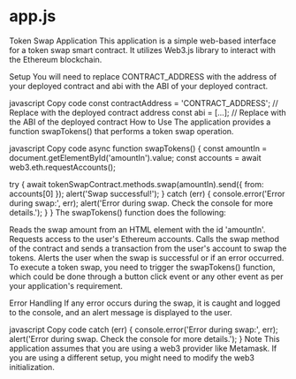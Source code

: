 # app.js

Token Swap Application
This application is a simple web-based interface for a token swap smart contract. It utilizes Web3.js library to interact with the Ethereum blockchain.

Setup
You will need to replace CONTRACT_ADDRESS with the address of your deployed contract and abi with the ABI of your deployed contract.

javascript
Copy code
const contractAddress = 'CONTRACT_ADDRESS'; // Replace with the deployed contract address
const abi = [...]; // Replace with the ABI of the deployed contract
How to Use
The application provides a function swapTokens() that performs a token swap operation.

javascript
Copy code
async function swapTokens() {
  const amountIn = document.getElementById('amountIn').value;
  const accounts = await web3.eth.requestAccounts();

  try {
    await tokenSwapContract.methods.swap(amountIn).send({ from: accounts[0] });
    alert('Swap successful!');
  } catch (err) {
    console.error('Error during swap:', err);
    alert('Error during swap. Check the console for more details.');
  }
}
The swapTokens() function does the following:

Reads the swap amount from an HTML element with the id 'amountIn'.
Requests access to the user's Ethereum accounts.
Calls the swap method of the contract and sends a transaction from the user's account to swap the tokens.
Alerts the user when the swap is successful or if an error occurred.
To execute a token swap, you need to trigger the swapTokens() function, which could be done through a button click event or any other event as per your application's requirement.

Error Handling
If any error occurs during the swap, it is caught and logged to the console, and an alert message is displayed to the user.

javascript
Copy code
catch (err) {
    console.error('Error during swap:', err);
    alert('Error during swap. Check the console for more details.');
}
Note
This application assumes that you are using a web3 provider like Metamask. If you are using a different setup, you might need to modify the web3 initialization.


